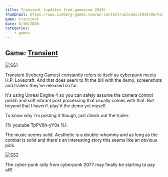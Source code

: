 ```yaml
---
title: Transient (updates from gamescom 2020)
thumbnail: https://www.iceberg-games.com/wp-content/uploads/2019/06/highresscreenshot00021.jpg
game: transient
date: 8/30/2020
categories:
    - games
---
```

## Game: [Transient](https://www.iceberg-games.com/transient/)

![SS1](https://www.iceberg-games.com/wp-content/uploads/2019/06/highresscreenshot00021.jpg)

Transient (Iceberg Games) constantly refers to itself as cyberpunk meets H.P. Lovecraft.  And that does seem to fit the bill with the demo, screenshots and trailers they've released so far.

It's using Unreal Engine 4 so you can safely assume the camera control polish and soft vibrant post processing that usually comes with that.  But beyond that I haven't play'd the demo yet myself.

To know why i'm posting it though, just check out the trailer:

{% youtube TpPV6h-yY0s %}

The music seems solid.  Aesthetic is a double-whammy and as long as the combat is solid and there's an interesting story this seems like an obvious pick.

![SS2](https://www.iceberg-games.com/wp-content/uploads/2019/06/highresscreenshot00013.jpg)

The cyber-punk rally from cyberpunk 2077 may finally be starting to pay off!
